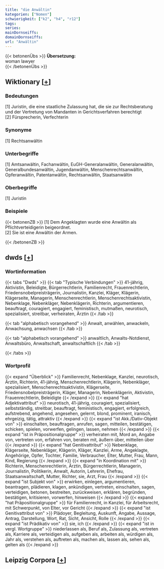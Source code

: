 ```yaml
---
title: "die Anwältin"
kategorien: ["Nomen"]
schwierigkeit: ["k2", "h4", "r12"]
tags:
series:
mainDornseiffs:
domainDornseiffs:
url: "Anwältin"
---
```


{{< betonenÜbs >}}
**Übersetzung:**  
woman lawyer  
{{< /betonenÜbs >}}

## Wiktionary [[+](https://de.wiktionary.org/wiki/Anwältin)]

### Bedeutungen
[1] Juristin, die eine staatliche Zulassung hat, die sie zur Rechtsberatung und der Vertretung von Mandanten in Gerichtsverfahren berechtigt  
[2] Fürsprecherin, Verfechterin  

### Synonyme
[1] Rechtsanwältin  

### Unterbegriffe
[1] Amtsanwältin, Fachanwältin, EuGH-Generalanwältin, Generalanwältin, Generalbundesanwältin, Jugendanwältin, Menschenrechtsanwältin, Opferanwältin, Patentanwältin, Rechtsanwältin, Staatsanwältin  

### Oberbegriffe
[1] Juristin  

### Beispiele
{{< betonenZB >}}
[1] Dem Angeklagten wurde eine Anwältin als Pflichtverteidigerin beigeordnet.  
[2] Sie ist eine Anwältin der Armen.  

{{< /betonenZB >}}


## dwds [[+](https://www.dwds.de/wb/Anwältin)]

### Wortinformation
{{< tabs "Dwds" >}}
{{< tab "Typische Verbindungen" >}}
41-jährig, Aktivistin, Beleidigte, Bürgerrechtlerin, Familienrecht, Frauenrechtlerin, Friedensnobelpreisträgerin, Journalistin, Kanzlei, Kläger, Klägerin, Klägerseite, Managerin, Menschenrechtlerin, Menschenrechtsaktivistin, Nebenklage, Nebenkläger, Nebenklägerin, Richterin, argumentieren, beauftragt, couragiert, engagiert, feministisch, mutmaßen, neurotisch, spezialisiert, streitbar, verheiraten, Ärztin
{{< /tab >}}

{{< tab "alphabetisch vorangehend" >}}
Anwalt, anwählen, anwackeln, Anwachsung, anwachsen
{{< /tab >}}

{{< tab "alphabetisch vorangehend" >}}
anwaltlich, Anwalts-Notdienst, Anwaltsbüro, Anwaltschaft, anwaltschaftlich
{{< /tab >}}

{{< /tabs >}}

### Wortprofil
{{< expand "Überblick" >}} Familienrecht, Nebenklage, Kanzlei, neurotisch, Ärztin, Richterin, 41-jährig, Menschenrechtlerin, Klägerin, Nebenkläger, spezialisiert, Menschenrechtsaktivistin, Klägerseite, Friedensnobelpreisträgerin, Kläger, Managerin, Nebenklägerin, Aktivistin, Frauenrechtlerin, Beleidigte {{< /expand >}}
{{< expand "hat Adjektivattribut" >}} neurotisch, 41-jährig, couragiert, spezialisiert, selbstständig, streitbar, beauftragt, feministisch, engagiert, erfolgreich, aufstrebend, angehend, angesehen, gelernt, blond, prominent, iranisch, ehrgeizig, tätig, attraktiv {{< /expand >}}
{{< expand "ist Akk./Dativ-Objekt von" >}} einschalten, beauftragen, anrufen, sagen, mitteilen, bestätigen, schicken, spielen, vorwerfen, gelingen, lassen, nehmen {{< /expand >}}
{{< expand "ist in Präpositionalgruppe" >}} verheiraten mit, Mord an, Angabe von, vertreten von, erfahren von, beraten mit, äußern über, mitteilen über {{< /expand >}}
{{< expand "hat Genitivattribut" >}} Nebenklage, Klägerseite, Nebenkläger, Klägerin, Kläger, Kanzlei, Arme, Angeklagte, Angehörige, Opfer, Tochter, Familie, Verbraucher, Elter, Mutter, Frau, Mann, Kind, Regierung {{< /expand >}}
{{< expand "in Koordination mit" >}} Richterin, Menschenrechtlerin, Ärztin, Bürgerrechtlerin, Managerin, Journalistin, Politikerin, Anwalt, Autorin, Lehrerin, Ehefrau, Staatsanwaltschaft, Mutter, Richter, sie, Arzt, Frau {{< /expand >}}
{{< expand "ist Subjekt von" >}} erwirken, einlegen, argumentieren, beantragen, plädieren, klagen, ankündigen, vertreten, einschalten, sagen, verteidigen, betonen, bestreiten, zurückweisen, erklären, begründen, bestätigen, kritisieren, vorwerfen, hinweisen {{< /expand >}}
{{< expand "hat Präpositionalgruppe" >}} für Familienrecht, in Kanzlei, für Arbeitsrecht, mit Schwerpunkt, von Elter, vor Gericht {{< /expand >}}
{{< expand "ist Genitivattribut von" >}} Plädoyer, Begleitung, Auskunft, Angabe, Aussage, Antrag, Darstellung, Wort, Rat, Sicht, Ansicht, Rolle {{< /expand >}}
{{< expand "ist Prädikativ von" >}} sie, ich {{< /expand >}}
{{< expand "ist in vergl. Wortgruppe" >}} niederlassen als, Beruf als, Zulassung als, vertreten als, Karriere als, verteidigen als, aufgeben als, arbeiten als, würdigen als, Jahr als, verstehen als, auftreten als, machen als, lassen als, sehen als, gelten als {{< /expand >}}

## Leipzig Corpora [[+](https://corpora.uni-leipzig.de/en/res?word=Anwältin&corpusId=deu_newscrawl-public_2018)]

